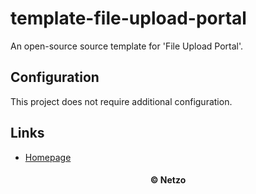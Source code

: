 # template-file-upload-portal

An open-source source template for 'File Upload Portal'.

## Configuration

This project does not require additional configuration.

## Links

- [Homepage](https://app.netzo.io/templates/template-file-upload-portal)

<div align="center">
  <h4>© Netzo</h4>
</div>
